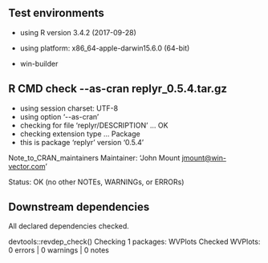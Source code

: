 

## Test environments

 * using R version 3.4.2 (2017-09-28)
 * using platform: x86_64-apple-darwin15.6.0 (64-bit)
 
 * win-builder 

## R CMD check --as-cran replyr_0.5.4.tar.gz

* using session charset: UTF-8
* using option ‘--as-cran’
* checking for file ‘replyr/DESCRIPTION’ ... OK
* checking extension type ... Package
* this is package ‘replyr’ version ‘0.5.4’

Note_to_CRAN_maintainers
Maintainer: ‘John Mount <jmount@win-vector.com>’

Status: OK (no other NOTEs, WARNINGs, or ERRORs)

## Downstream dependencies

All declared dependencies checked.

  devtools::revdep_check()
  Checking 1 packages: WVPlots
  Checked WVPlots: 0 errors | 0 warnings | 0 notes
